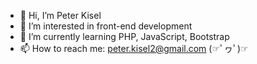 - 👋 Hi, I’m Peter Kisel
- 👀 I’m interested in front-end development
- 🌱 I’m currently learning PHP, JavaScript, Bootstrap
- 📫 How to reach me: peter.kisel2@gmail.com
(☞ﾟヮﾟ)☞
